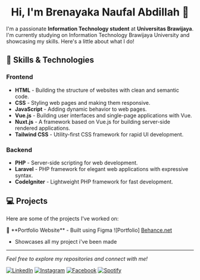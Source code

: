 <h1 align="center"> Hi, I'm Brenayaka Naufal Abdillah 👋</h1>

I'm a passionate **Information Technology student** at **Universitas Brawijaya**. I'm currently studying on Information Technology Brawijaya University and showcasing my skills. Here's a little about what I do!

## 🚀 Skills & Technologies

### Frontend
- **HTML** - Building the structure of websites with clean and semantic code.
- **CSS** - Styling web pages and making them responsive.
- **JavaScript** - Adding dynamic behavior to web pages.
- **Vue.js** - Building user interfaces and single-page applications with Vue.
- **Nuxt.js** - A framework based on Vue.js for building server-side rendered applications.
- **Tailwind CSS** - Utility-first CSS framework for rapid UI development.

### Backend
- **PHP** - Server-side scripting for web development.
- **Laravel** - PHP framework for elegant web applications with expressive syntax.
- **CodeIgniter** - Lightweight PHP framework for fast development.

## 💻 Projects

Here are some of the projects I've worked on:
<div>
🎨 **Portfolio Website** - Built using Figma
![Portfolio]
<a href="https://www.behance.net/gallery/227371935/Portofolio-2025-Brenayaka-Naufal-Abdillah" target="_blank">
Behance.net</a>

- Showcases all my project i've been made
</div>



---

<div>
  <i>Feel free to explore my repositories and connect with me!</i><br>

<a href="https://www.linkedin.com/in/brenayaka-naufal-abdillah-947a55288" target="_blank"><img src="https://img.shields.io/badge/LinkedIn-%230077B5.svg?&style=flat-square&logo=linkedin&logoColor=white" alt="LinkedIn"></a>
<a href="https://www.instagram.com/brenaufal" target="_blank"><img src="https://img.shields.io/badge/Instagram-%23E4405F.svg?&style=flat-square&logo=instagram&logoColor=white" alt="Instagram"></a>
<a href="https://www.facebook.com/brenaufal" target="_blank"><img src="https://img.shields.io/badge/Facebook-%231877F2.svg?&style=flat-square&logo=facebook&logoColor=white" alt="Facebook"></a>
<a href="https://open.spotify.com/user/6qk03du08kfvscrgvv7bvwfp8" target="_blank"><img src="https://img.shields.io/badge/Spotify-%231ED760.svg?&style=flat-square&logo=spotify&logoColor=white" alt="Spotify"></a>

</div>
